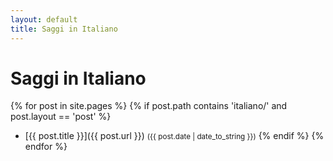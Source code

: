 ```yaml
---
layout: default
title: Saggi in Italiano
---
```


# Saggi in Italiano

{% for post in site.pages %}
  {% if post.path contains 'italiano/' and post.layout == 'post' %}
  - [{{ post.title }}]({{ post.url }})
    <small>({{ post.date | date_to_string }})</small>
  {% endif %}
{% endfor %}